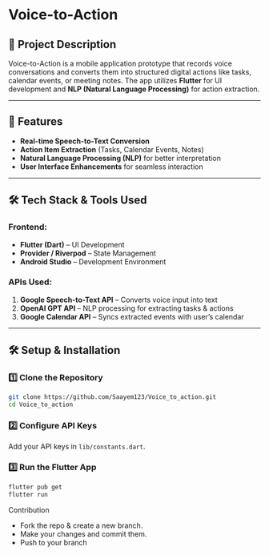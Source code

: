 # Voice-to-Action

## 📌 Project Description
Voice-to-Action is a mobile application prototype that records voice conversations and converts them into structured digital actions like tasks, calendar events, or meeting notes. The app utilizes **Flutter** for UI development and **NLP (Natural Language Processing)** for action extraction.

---
## 🚀 Features
- **Real-time Speech-to-Text Conversion**
- **Action Item Extraction** (Tasks, Calendar Events, Notes)
- **Natural Language Processing (NLP)** for better interpretation
- **User Interface Enhancements** for seamless interaction

---
## 🛠️ Tech Stack & Tools Used
### **Frontend:**
- **Flutter (Dart)** – UI Development
- **Provider / Riverpod** – State Management
- **Android Studio** – Development Environment

### **APIs Used:**
1. **Google Speech-to-Text API** – Converts voice input into text
2. **OpenAI GPT API** – NLP processing for extracting tasks & actions
3. **Google Calendar API** – Syncs extracted events with user’s calendar

---
## 🛠️ Setup & Installation
### **1️⃣ Clone the Repository**
```bash
git clone https://github.com/Saayem123/Voice_to_action.git
cd Voice_to_action
```

### **2️⃣ Configure API Keys**
Add your API keys in `lib/constants.dart`.

### **3️⃣ Run the Flutter App**
```bash
flutter pub get
flutter run
```

Contribution
- Fork the repo & create a new branch.
- Make your changes and commit them.
- Push to your branch


